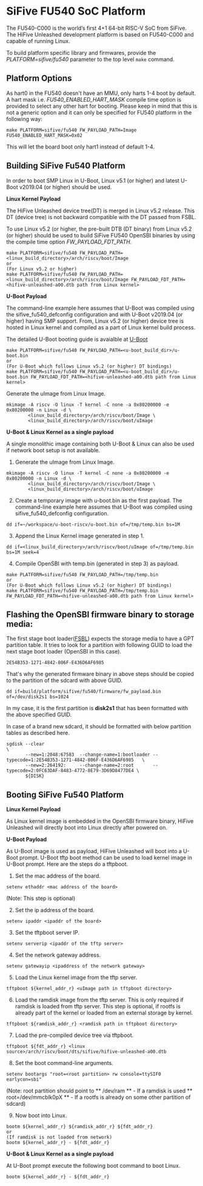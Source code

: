 SiFive FU540 SoC Platform
==========================
The FU540-C000 is the world’s first 4+1 64-bit RISC-V SoC from SiFive.
The HiFive Unleashed development platform is based on FU540-C000 and capable
of running Linux.

To build platform specific library and firmwares, provide the
*PLATFORM=sifive/fu540* parameter to the top level `make` command.

Platform Options
----------------

As hart0 in the FU540 doesn't have an MMU, only harts 1-4 boot by default.
A hart mask i.e. *FU540_ENABLED_HART_MASK* compile time option is provided
to select any other hart for booting. Please keep in mind that this is not
a generic option and it can only be specified for FU540 platform in the
following way:

```
make PLATFORM=sifive/fu540 FW_PAYLOAD_PATH=Image FU540_ENABLED_HART_MASK=0x02
```
This will let the board boot only hart1 instead of default 1-4.

Building SiFive Fu540 Platform
-----------------------------

In order to boot SMP Linux in U-Boot, Linux v5.1 (or higher) and latest
U-Boot v2019.04 (or higher) should be used.

**Linux Kernel Payload**

The HiFive Unleashed device tree(DT) is merged in Linux v5.2 release. This
DT (device tree) is not backward compatible with the DT passed from FSBL.

To use Linux v5.2 (or higher, the pre-built DTB (DT binary) from Linux v5.2
(or higher) should be used to build SiFive FU540 OpenSBI binaries by using
the compile time option *FW_PAYLOAD_FDT_PATH*.

```
make PLATFORM=sifive/fu540 FW_PAYLOAD_PATH=<linux_build_directory>/arch/riscv/boot/Image
or
(For Linux v5.2 or higher)
make PLATFORM=sifive/fu540 FW_PAYLOAD_PATH=<linux_build_directory>/arch/riscv/boot/Image FW_PAYLOAD_FDT_PATH=<hifive-unleashed-a00.dtb path from Linux kernel>
```

**U-Boot Payload**

The command-line example here assumes that U-Boot was compiled using the
sifive_fu540_defconfig configuration and with U-Boot v2019.04 (or higher)
having SMP support. From, Linux v5.2 (or higher) device tree is hosted in
Linux kernel and compiled as a part of Linux kernel build process.

The detailed U-Boot booting guide is avaialble at [U-Boot](https://gitlab.denx.de/u-boot/u-boot/blob/master/doc/board/sifive/fu540.rst)

```
make PLATFORM=sifive/fu540 FW_PAYLOAD_PATH=<u-boot_build_dir>/u-boot.bin
or
(For U-Boot which follows Linux v5.2 (or higher) DT bindings)
make PLATFORM=sifive/fu540 FW_PAYLOAD_PATH=<u-boot_build_dir>/u-boot.bin FW_PAYLOAD_FDT_PATH=<hifive-unleashed-a00.dtb path from Linux kernel>
```

Generate the uImage from Linux Image.
```
mkimage -A riscv -O linux -T kernel -C none -a 0x80200000 -e 0x80200000 -n Linux -d \
		<linux_build_directory>/arch/riscv/boot/Image \
		<linux_build_directory>/arch/riscv/boot/uImage
```

**U-Boot & Linux Kernel as a single payload**

A single monolithic image containing both U-Boot & Linux can also be used if
network boot setup is not available.

1. Generate the uImage from Linux Image.
```
mkimage -A riscv -O linux -T kernel -C none -a 0x80200000 -e 0x80200000 -n Linux -d \
		<linux_build_directory>/arch/riscv/boot/Image \
		<linux_build_directory>/arch/riscv/boot/uImage
```

2. Create a temporary image with u-boot.bin as the first payload. The
command-line example here assumes that U-Boot was compiled using
sifive_fu540_defconfig configuration.
```
dd if=~/workspace/u-boot-riscv/u-boot.bin of=/tmp/temp.bin bs=1M
```
3. Append the Linux Kernel image generated in step 1.
```
dd if=<linux_build_directory>/arch/riscv/boot/uImage of=/tmp/temp.bin bs=1M seek=4
```
4. Compile OpenSBI with temp.bin (generated in step 3) as payload.
```
make PLATFORM=sifive/fu540 FW_PAYLOAD_PATH=/tmp/temp.bin
or
(For U-Boot which follows Linux v5.2 (or higher) DT bindings)
make PLATFORM=sifive/fu540 FW_PAYLOAD_PATH=/tmp/temp.bin FW_PAYLOAD_FDT_PATH=<hifive-unleashed-a00.dtb path from Linux kernel>
```

Flashing the OpenSBI firmware binary to storage media:
-----------------------------------------------------
The first stage boot loader([FSBL](https://github.com/sifive/freedom-u540-c000-bootloader))
expects the storage media to have a GPT partition table. It tries to look for
a partition with following GUID to load the next stage boot loader (OpenSBI
in this case).

```
2E54B353-1271-4842-806F-E436D6AF6985
```

That's why the generated firmware binary in above steps should be copied to
the partition of the sdcard with above GUID.

```
dd if=build/platform/sifive/fu540/firmware/fw_payload.bin of=/dev/disk2s1 bs=1024
```

In my case, it is the first partition is **disk2s1** that has been formatted
with the above specified GUID.

In case of a brand new sdcard, it should be formatted with below partition
tables as described here.

```
sgdisk --clear                                                               \
       --new=1:2048:67583  --change-name=1:bootloader --typecode=1:2E54B353-1271-4842-806F-E436D6AF6985   \
       --new=2:264192:     --change-name=2:root       --typecode=2:0FC63DAF-8483-4772-8E79-3D69D8477DE4 \
       ${DISK}
```

Booting SiFive Fu540 Platform
-----------------------------

**Linux Kernel Payload**

As Linux kernel image is embedded in the OpenSBI firmware binary, HiFive
Unleashed will directly boot into Linux directly after powered on.

**U-Boot Payload**

As U-Boot image is used as payload, HiFive Unleashed will boot into a U-Boot
prompt. U-Boot tftp boot method can be used to load kernel image in U-Boot
prompt. Here are the steps do a tftpboot.

1. Set the mac address of the board.
```
setenv ethaddr <mac address of the board>
```
(Note: This step is optional)

2. Set the ip address of the board.
```
setenv ipaddr <ipaddr of the board>
```

3. Set the tftpboot server IP.
```
setenv serverip <ipaddr of the tftp server>
```

4. Set the network gateway address.
```
setenv gatewayip <ipaddress of the network gateway>
```

5. Load the Linux kernel image from the tftp server.
```
tftpboot ${kernel_addr_r} <uImage path in tftpboot directory>
```

6. Load the ramdisk image from the tftp server. This is only required if
ramdisk is loaded from tftp server. This step is optional, if rootfs is
already part of the kernel or loaded from an external storage by kernel.
```
tftpboot ${ramdisk_addr_r} <ramdisk path in tftpboot directory>
```
7. Load the pre-compiled device tree via tftpboot.
```
tftpboot ${fdt_addr_r} <linux source>/arch/riscv/boot/dts/sifive/hifive-unleashed-a00.dtb
```
8. Set the boot command-line arguments.
```
setenv bootargs "root=<root partition> rw console=ttySIF0 earlycon=sbi"
```
(Note: root partition should point to
** /dev/ram ** - If a ramdisk is used
** root=/dev/mmcblk0pX ** - If a rootfs is already on some other partition
of sdcard)

9. Now boot into Linux.
```
bootm ${kernel_addr_r} ${ramdisk_addr_r} ${fdt_addr_r}
or
(If ramdisk is not loaded from network)
bootm ${kernel_addr_r} - ${fdt_addr_r}
```

**U-Boot & Linux Kernel as a single payload**

At U-Boot prompt execute the following boot command to boot Linux.

```
bootm ${kernel_addr_r} - ${fdt_addr_r}
```

